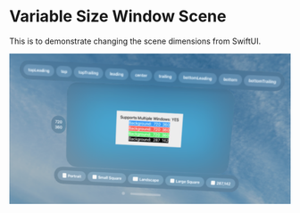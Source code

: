 # Variable Size Window Scene

This is to demonstrate changing the scene dimensions from SwiftUI.

![Screen Shot](VariableSizeWindowScene.png)
